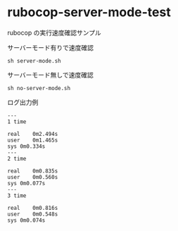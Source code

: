 # rubocop-server-mode-test
rubocop の実行速度確認サンプル


サーバーモード有りで速度確認
```
sh server-mode.sh
```

サーバーモード無しで速度確認
```
sh no-server-mode.sh
```

ログ出力例
```log
---
1 time

real	0m2.494s
user	0m1.465s
sys	0m0.334s
---
2 time

real	0m0.835s
user	0m0.560s
sys	0m0.077s
---
3 time

real	0m0.816s
user	0m0.548s
sys	0m0.074s


```
